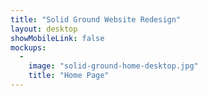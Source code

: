 ```yaml
---
title: "Solid Ground Website Redesign"
layout: desktop
showMobileLink: false
mockups:
  -
    image: "solid-ground-home-desktop.jpg"
    title: "Home Page"
---
```

